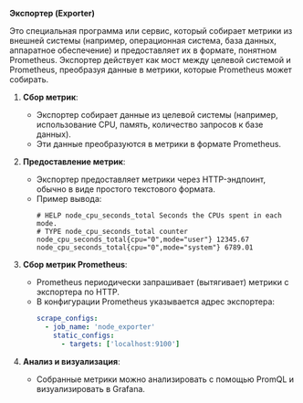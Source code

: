 **Экспортер (Exporter)**
   
   Это специальная программа или сервис, который собирает метрики из внешней системы (например, операционная система, база данных, аппаратное обеспечение) и предоставляет их в формате, понятном Prometheus. Экспортер действует как мост между целевой системой и Prometheus, преобразуя данные в метрики, которые Prometheus может собирать.

   1. **Сбор метрик**:
      - Экспортер собирает данные из целевой системы (например, использование CPU, память, количество запросов к базе данных).
      - Эти данные преобразуются в метрики в формате Prometheus.
   
   2. **Предоставление метрик**:
      - Экспортер предоставляет метрики через HTTP-эндпоинт, обычно в виде простого текстового формата.
      - Пример вывода:
        ```plaintext
        # HELP node_cpu_seconds_total Seconds the CPUs spent in each mode.
        # TYPE node_cpu_seconds_total counter
        node_cpu_seconds_total{cpu="0",mode="user"} 12345.67
        node_cpu_seconds_total{cpu="0",mode="system"} 6789.01
        ```
   
   3. **Сбор метрик Prometheus**:
      - Prometheus периодически запрашивает (вытягивает) метрики с экспортера по HTTP.
      - В конфигурации Prometheus указывается адрес экспортера:
        ```yaml
        scrape_configs:
          - job_name: 'node_exporter'
            static_configs:
              - targets: ['localhost:9100']
        ```
   
   4. **Анализ и визуализация**:
      - Собранные метрики можно анализировать с помощью PromQL и визуализировать в Grafana.
